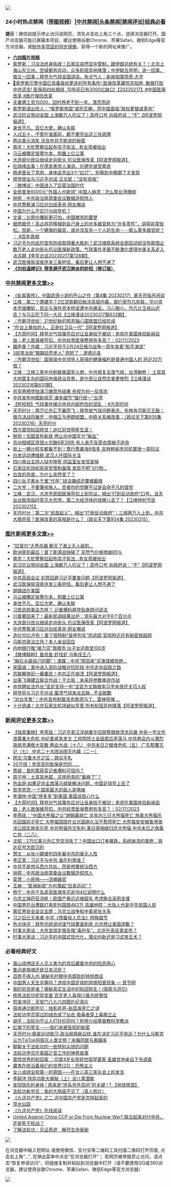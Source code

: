 ![](https://raw.githubusercontent.com/jsvpn/jsproxy/dev/64photo/fqnews-qr.jpg)

<div id="tt">
<h3>24小时热点禁闻（<a href="https://aaa.v2dns.tk/?QAjUl=BgRp5UNKRn&T5Vk=fPVH&Q59Ab=WxGE" target="_blank">带图视频</a>）|<a href="#%E4%B8%AD%E5%85%B1%E7%A6%81%E9%97%BB%E6%9B%B4%E5%A4%9A%E6%96%87%E7%AB%A0">中共禁闻</a>|<a href="#%E5%9B%BE%E7%89%87%E6%96%B0%E9%97%BB%E6%9B%B4%E5%A4%9A%E6%96%87%E7%AB%A0">头条禁闻</a>|<a href="#%E6%96%B0%E9%97%BB%E8%AF%84%E8%AE%BA%E6%9B%B4%E5%A4%9A%E6%96%87%E7%AB%A0">禁闻评论|<a href="#%E5%BF%85%E7%9C%8B%E7%BB%8F%E5%85%B8%E5%A5%BD%E6%96%87">经典必看</a></h3>
<div><b>提示：</b>微信如提示停止访问该网页，须先点击右上角三个点，选择浏览器打开。国产浏览器可能已屏蔽本项目，建议使用谷歌Chrome、苹果Safari、微软Edge等官方浏览器。或<a href="%E5%88%B6%E4%BD%9Cgit%E7%A6%81%E9%97%BB%E9%95%9C%E5%83%8F.md">制作本项目的同步镜像</a>，获得一个新的网址来推广。</div>
<ul>
<li><b><a href="http://d2.v2rss.gq/64.mp4" target="_blank">六四图片视频</a></b></li>
<li><a href="/sohnews/20230217/1849940.md">索罗斯：习没法终身执政！石家庄突然空中管制，跟伊朗总统有关？！北京上海山东兰州，空域都有异动，众多航班异地降落；中伊联合声明，说一回事、做又一回事；拜登为气球全国讲话，有点气人｜新闻拍案惊奇 大宇</a></li>
<li><a href="/sohnews/20230217/1849985.md">🧨索罗斯示警中国已具备政权更迭的所有条件! 医保改革藏惊天陷阱, 数据打脸中共谎言! 医保局四处搞钱, 10年前已有3000亿缺口!【20230217】#中国医保改革 #医疗保险改革</a></li>
<li><a href="/cnnews/20230217/1849965.md">夫妻俩工资15000，回村养老不到一年，落荒而逃</a></li>
<li><a href="/headline/20230217/1850065.md">索罗斯语出惊人：“俄罗斯帝国”或将瓦解，而中国面临“政权更替或革命”</a></li>
<li><a href="/topimagenews/20230218/1850305.md">武汉抗议带动全国 上海数万人抗议了！高呼口号 向政府说：“不”【阿波罗网报道】</a></li>
<li><a href="/topimagenews/20230218/1850163.md">身世不凡，百亿大佬，确认失联</a></li>
<li><a href="/lifebaike/20230217/1849943.md">人过五十，不管在谁面前，都不要亮出这三张底牌</a></li>
<li><a href="/baitai/20230217/1850036.md">两兆美元消失 涉及中共不能说的秘密</a></li>
<li><a href="/topimagenews/20230218/1850324.md">南京！大批警察拉起布帘子执法…有女孩被抬出</a></li>
<li><a href="/topimagenews/20230218/1850220.md">马云被曝定居墨尔本，购置上亿公寓</a></li>
<li><a href="/topimagenews/20230217/1849998.md">大连部分民众继续走向街头 抗议医保改革【阿波罗网报道】</a></li>
<li><a href="/yule/20230218/1850224.md">杜琪峰出事！在德发表惊人演讲，刘德华或受牵连</a></li>
<li><a href="/health/20230217/1849950.md">肠道里长了息肉，身体会亮出3个“红灯”，别等到中晚期了才发现</a></li>
<li><a href="/ssgc/20230218/1850130.md">拜登提出与习近平对话 汪文斌：“没有资格”</a></li>
<li><a href="/ssgc/20230218/1850241.md">〖微博谈〗中国进入了巨婴治国时代</a></li>
<li><a href="/cnnews/20230217/1849945.md">全民普发6000元“外国人也能领” 中国人崩溃：怎么帮台湾缴税</a></li>
<li><a href="/comments/20230218/1850200.md">钟原：中共政治局常委会议数据造假惊人</a></li>
<li><a href="/topimagenews/20230217/1849986.md">中共警察演习应对白纸革命 网友嘲讽</a></li>
<li><a href="/lifebaike/20230217/1850003.md">中国为什么不实行分段登机？</a></li>
<li><a href="/sohnews/20230217/1849981.md">文睿：比房价腰斩更可怕，中国楼市的噩梦</a></li>
<li><a href="/sohnews/20230218/1850134.md">细思极恐！高占祥将移植到自己身上的许多器官称为“许多零件”，讲得非常轻松。但是，一个健康的器官，或许涉及另一个人的生命⋯⋯那么需多器官呢？｜ #百年真相</a></li>
<li><a href="/sohnews/20230217/1850018.md">习近平为何此时宣布防疫取得重大胜利？武汉维稳系统全部启动却没有能阻止数万老人走向街头抗议医保新政策。气球事件矛盾不断激化使得中美关系走入冰冻期【李军访谈20230217第128期】</a></li>
<li><a href="/topimagenews/20230218/1850271.md">武汉医保局深夜连发三条短信，看后更让人想不通了</a></li>
<li><b><a href="/comments/20200207/1272816.md" target="_blank">《刘伯温碑记》预言避开武汉肺炎的妙招（修订版）</a></b></li>
</ul>
</div>

<div class="catlist">
<h3><a href="/cbnews/" target="_blank">中共禁闻</a><span><a href="/cbnews/" target="_blank" rel="nofollow">更多文章>></a></span></h3>
<ul>
<li><a href="/cbnews/20230218/1850249.md" target="_blank">《虬髯客传》，中国武侠小说的开山之作（第4集 20230217）章天亮指月闲谈</a></li>
<li><a href="/cbnews/20230218/1850369.md" target="_blank">江峰：第二个萧建华？2亿贷款翻旧帐涉高层内幕，银行家包凡失联，华兴资本市值腰斩，民企与海外资本桥梁遭中共痛击。习心眼小，包凡比王岐山还高？与马云犯下同一大忌【江峰漫谈20230217第632期】</a></li>
<li><a href="/cbnews/20230218/1850362.md" target="_blank">〖兲朝浮世绘〗21世纪新的邪恶轴心国联盟已经形成</a></li>
<li><a href="/cbnews/20230218/1850272.md" target="_blank">&#8220;在台上掌权的人，正是红卫兵一代&#8221;【阿波罗网报道】</a></li>
<li><a href="/comments/20230218/1850260.md" target="_blank">【方菲时间】拜登对气球事件应对让自身陷于被动；央视在美国体验新闻自由；老人医保被苛扣，中共权贵医保费用有多高？｜02/17/2023</a></li>
<li><a href="/cbnews/20230218/1850107.md" target="_blank">蹭声量？外媒：习近平将于2月24日俄乌战争一周年发表“和平演说”</a></li>
<li><a href="/cbnews/20230217/1849999.md" target="_blank">3屁孩当街“狠踹拾荒老人” 网怒了：道德沦丧</a></li>
<li><a href="/cbnews/20230217/1849899.md" target="_blank">〖兲朝浮世绘〗国家级中共领导人获得的健康福利是普通中国人的 将近20万 倍？</a></li>
<li><a href="/cbnews/20230217/1849895.md" target="_blank">江峰：江峰三笑中共制裁美国军火商，中共报复击落气球，台湾躺枪； 土耳其大地震复杂的国际地缘政治背景，是什麽让自然灾害更惨烈【江峰漫谈20230216第631期】</a></li>
<li><a href="/cbnews/20230217/1849859.md" target="_blank">共军两栖登陆演习爆意外结果 央视为何一反常态</a></li>
<li><a href="/cbnews/20230217/1849857.md" target="_blank">中共发布地图新规范 诸多细节“强行统一”台湾</a></li>
<li><a href="/comments/20230217/1849823.md" target="_blank">【短视频】气球事件揭示中共内部危险的混乱 ｜#方菲时间</a></li>
<li><a href="/cbnews/20230217/1849821.md" target="_blank">天亮时分：两万亿外汇不翼而飞；拜登就气球问题表态，布林肯可能见王毅；俄乌决战将展开；中俄正与伊朗结盟，中欧关系难改善；（政论天下第935集 20230216）天亮时分</a></li>
<li><a href="/comments/20230217/1849757.md" target="_blank">西方震惊轮回转世！追忆前世明星生涯！</a></li>
<li><a href="/cbnews/20230217/1849707.md" target="_blank">脱钩！加国宣布新政 停止向中国军方“输血”</a></li>
<li><a href="/cbnews/20230217/1849657.md" target="_blank">苏州相城区宾馆火灾酿6死28伤 有人来不及穿衣爬梯子逃命</a></li>
<li><a href="/cbnews/20230217/1849656.md" target="_blank">街上一辆计程车都看不到！靠行费暴涨6倍多 吉林桦甸市司机罢驶一周抗议</a></li>
<li><a href="/cbnews/20230216/1849621.md" target="_blank">白发运动遭维稳 武汉人吁国际关注</a></li>
<li><a href="/cbnews/20230216/1849603.md" target="_blank">四川电台主持人狱中惨死 同监室友发信哀悼</a></li>
<li><a href="/cbnews/20230216/1849542.md" target="_blank">石家庄机场航班突受管制备降 发现不明飞行物…</a></li>
<li><a href="/cbnews/20230216/1849530.md" target="_blank">白宫的态度，为什么突然变了？</a></li>
<li><a href="/cbnews/20230216/1849529.md" target="_blank">四川女子离乡千里“代孕” 钱没赚成还要被截肢</a></li>
<li><a href="/comments/20230216/1841973.md" target="_blank">二大爷：不要蔑视族人，否者你的觉醒不过是自命不凡的错觉</a></li>
<li><a href="/cbnews/20230216/1849387.md" target="_blank">江峰：武汉、大连市民因医保苛扣上街抗议，喊出‘打到反动政府“口号。当天出台医改临时意见大忽悠，第二大经济体的钱哪儿去了？【江峰特别节目20230215】</a></li>
<li><a href="/cbnews/20230216/1849370.md" target="_blank">天亮时分：第二次“武昌起义”，喊出“打倒反动政府”；三城两万人上街，中共大限将至？医保改革的真相是什么？（政论天下第934集 20230215）</a></li>

</ul>
</div>
<div class="catlist">
<h3><a href="/topimagenews/" target="_blank">图片新闻</a><span><a href="/topimagenews/" target="_blank" rel="nofollow">更多文章>></a></span></h3>
<ul>
<li><a href="/topimagenews/20230218/1850387.md" target="_blank">“拉婓尔”大秀杀器 剿灭了海上无人敌机…</a></li>
<li><a href="/topimagenews/20230218/1850375.md" target="_blank">欧洲笑到最后！普丁能源战快输了 天然气价格惨崩85％</a></li>
<li><a href="/topimagenews/20230218/1850324.md" target="_blank">南京！大批警察拉起布帘子执法…有女孩被抬出</a></li>
<li><a href="/topimagenews/20230218/1850305.md" target="_blank">武汉抗议带动全国 上海数万人抗议了！高呼口号 向政府说：“不”【阿波罗网报道】</a></li>
<li><a href="/topimagenews/20230218/1850284.md" target="_blank">中共高层会议 刻意回避习近平要害问题【阿波罗网报道】</a></li>
<li><a href="/topimagenews/20230218/1850271.md" target="_blank">武汉医保局深夜连发三条短信，看后更让人想不通了</a></li>
<li><a href="/topimagenews/20230218/1850270.md" target="_blank">胡锡进在美国</a></li>
<li><a href="/topimagenews/20230218/1850220.md" target="_blank">马云被曝定居墨尔本，购置上亿公寓</a></li>
<li><a href="/topimagenews/20230218/1850163.md" target="_blank">身世不凡，百亿大佬，确认失联</a></li>
<li><a href="/topimagenews/20230218/1850148.md" target="_blank">习若武统美会怎样？ 记者爆料拜登贴身顾问说法</a></li>
<li><a href="/topimagenews/20230218/1850106.md" target="_blank">川普要回来了！最新民调结果出炉：领先最大对手6个百分点</a></li>
<li><a href="/topimagenews/20230217/1849998.md" target="_blank">大连部分民众继续走向街头 抗议医保改革【阿波罗网报道】</a></li>
<li><a href="/topimagenews/20230217/1849986.md" target="_blank">中共警察演习应对白纸革命 网友嘲讽</a></li>
<li><a href="/topimagenews/20230217/1849983.md" target="_blank">造价10亿卢布！普丁搭特制“装甲列车”防追踪 官邸附近还有秘密铁路网</a></li>
<li><a href="/topimagenews/20230217/1849975.md" target="_blank">马斯克政治立场？本人亲自回应</a></li>
<li><a href="/topimagenews/20230217/1849890.md" target="_blank">内地银行推“接力贷”救楼市 伙子女还款至100岁</a></li>
<li><a href="/topimagenews/20230217/1849889.md" target="_blank">【微博精粹】鱼找鱼 虾找虾 乌龟找王八</a></li>
<li><a href="/topimagenews/20230217/1849879.md" target="_blank">“搬石头砸自己的脚”！澳媒：中共“爬回来”买澳煤被拒绝…</a></li>
<li><a href="/topimagenews/20230217/1849839.md" target="_blank">宋国诚：美中进入高阶战略对抗阶段 中共走向自毁之路</a></li>
<li><a href="/topimagenews/20230217/1849822.md" target="_blank">苏联解体前一幕重现！中共正在崩溃【阿波罗网报道】</a></li>
<li><a href="/topimagenews/20230217/1849758.md" target="_blank">台美飞弹建立联合作战！于北辰：未来将参数串连作战</a></li>
<li><a href="/topimagenews/20230217/1849738.md" target="_blank">中共瞎扯法外长“坚定支持一中”法官方文稿根本只字未提还关切人权</a></li>
<li><a href="/topimagenews/20230217/1849696.md" target="_blank">拜登将与习近平对话 厘清气球来龙去脉…不会致歉</a></li>
<li><a href="/topimagenews/20230216/1849528.md" target="_blank">“对台军售”！中共宣布制裁洛克希德马丁、雷神导弹 …</a></li>
<li><a href="/topimagenews/20230216/1849506.md" target="_blank">十分诡谲！北京石家庄机场疑似军管 所有航班异地降落【阿波罗网报道】</a></li>

</ul>
</div>
<div class="catlist">
<h3><a href="/comments/" target="_blank">新闻评论</a><span><a href="/comments/" target="_blank" rel="nofollow">更多文章>></a></span></h3>
<ul>
<li><a href="/comments/20230218/1850390.md" target="_blank">【独家重磅】李燕铭：习近平拿汪洋胡春华旧部祭旗掀清洗风暴 中央一号文件泄露重大危机 中纪委紧急发文 工程院院士岳国君应声落马 中共两会内斗激烈政局充满极大变数 两会大战（十八） 中共末日之粮食危机（五） 广东帮覆灭记（七） 中共二十大团派团灭内幕（二一）</a></li>
<li><a href="/comments/20230218/1850368.md" target="_blank">网文:乌鲁木齐之后：舆论手札</a></li>
<li><a href="/comments/20230218/1850364.md" target="_blank">20万倍！党高官的医保是您的……</a></li>
<li><a href="/comments/20230218/1850341.md" target="_blank">质疑：普利策获奖记者爆料可信吗？</a></li>
<li><a href="/comments/20230218/1850328.md" target="_blank">周子林：土耳其地震，这座桥真的“赢麻了”？</a></li>
<li><a href="/comments/20230218/1850327.md" target="_blank">热血哥:如果足协主席落马就能解决问题，中国足球早上去了</a></li>
<li><a href="/comments/20230218/1850326.md" target="_blank">哲学思意:一个国家最大的敌人是愚昧</a></li>
<li><a href="/comments/20230218/1850325.md" target="_blank">李濠仲:中国“拼多多”到美国 美国该担心什么</a></li>
<li><a href="/comments/20230218/1850260.md" target="_blank">【方菲时间】拜登对气球事件应对让自身陷于被动；央视在美国体验新闻自由；老人医保被苛扣，中共权贵医保费用有多高？｜02/17/2023</a></li>
<li><a href="/comments/20230218/1850258.md" target="_blank">李燕铭：“中国大熊猫之父”胡锦矗病亡 半年内三只大熊猫死亡 旅美大熊猫乐乐回国前夕死亡 大熊猫团团在台北因病久治不愈而死亡 大熊猫安安被香港海洋公园实施安乐死 中共熊猫外交失利 美日英相继归还大熊猫 中共末日之病毒亡共（二八）</a></li>
<li><a href="/comments/20230218/1850232.md" target="_blank">文昭：2万亿美元外汇凭空消失了？中国出口订单暴跌，系统崩溃的案例：铁达尼号怎麽沉的</a></li>
<li><a href="/comments/20230218/1850213.md" target="_blank">慧文：从张小娜被判四年看中共的毫无人性</a></li>
<li><a href="/comments/20230218/1850212.md" target="_blank">李正宽：习近平与中共 谁在利用谁？</a></li>
<li><a href="/comments/20230218/1850211.md" target="_blank">中共不是想与西方共处，而是想要统治西方</a></li>
<li><a href="/comments/20230218/1850200.md" target="_blank">钟原：中共政治局常委会议数据造假惊人</a></li>
<li><a href="/comments/20230218/1850199.md" target="_blank">英慧：小民殇——活摘器官</a></li>
<li><a href="/comments/20230218/1850198.md" target="_blank">王赫：“医保新政”为何激起“白发运动”？</a></li>
<li><a href="/comments/20230218/1850197.md" target="_blank">杨宁：中共千名高官医保年花逾164亿说明什么</a></li>
<li><a href="/comments/20230218/1850162.md" target="_blank">乌克兰弹药狂消耗！欧盟产量远远被超车 考虑聨合采购支援</a></li>
<li><a href="/comments/20230218/1850152.md" target="_blank">中国男在台遭路灯电死判国赔463万 高雄地院：大陆人也是中华民国人民</a></li>
<li><a href="/comments/20230218/1850151.md" target="_blank">慕尼黑安全会议主题：乌克兰战争和中美紧张关系</a></li>
<li><a href="/comments/20230218/1850140.md" target="_blank">习之后已无来者 中共《预备役人员法》特殊细节</a></li>
<li><a href="/comments/20230218/1850098.md" target="_blank">热点快评：拜登总统说间谍气球要查到底 北京想让美国道歉？</a></li>
<li><a href="/comments/20230218/1850097.md" target="_blank">时事大家谈：大外宣锁定俄亥俄“毒列车”，北京升高反美宣传？</a></li>
<li><a href="/comments/20230218/1850096.md" target="_blank">时事大家谈：习近平的中国式现代化，理论创新还是习式帝王术？</a></li>

</ul>
</div>

<div class="catlist">
<h3>必看经典好文</h3>
<ul>
<li><a href="/cbnews/20220615/1745823.md" target="_blank">唐山烧烤店无人见义勇为的背后藏着中共的险恶用心</a></li>
<li><a href="/comments/20220814/1771410.md" target="_blank">鲁迅是族魂还是日本汉奸？</a></li>
<li><a href="/lifebaike/20200711/1358994.md" target="_blank">百姓不得入内 揭秘毛时期中共腐败的特供商店</a></li>
<li><a href="/comments/20220208/1689146.md" target="_blank">中国男人天生劣等吗？透视中国足球的阴盛阳衰现象 — 曾节明</a></li>
<li><a href="/comments/20200715/1359453.md" target="_blank">我的前世是谁？揭秘真实生活中的轮回转生！(探索与洞见)</a></li>
<li><a href="/comments/20210720/1502969.md" target="_blank">修炼法轮功驼背变直 百岁老人喜得川普总统贺信</a></li>
<li><a href="/comments/20200604/783200.md" target="_blank">怒发冲冠：天安门八九六四图片纪录片</a></li>
<li><a href="/tculture/20151001/455916.md" target="_blank">宿命通功能所见：烛影斧声-赵匡胤死亡之谜</a></li>
<li><a href="/comments/20210317/1506773.md" target="_blank">法轮功学员穿过的绒衣成了仙衣 吸毒者穿上毒瘾立止</a></li>
<li><a href="/cbnews/20190215/1081272.md" target="_blank">胡平：法轮功不让人打针吃药吗？附带介绍基督教科学教派</a></li>
<li><a href="/comments/20221219/1825441.md" target="_blank">红旗下的誓言 ——我们未被告知的秘密</a></li>
<li><a href="/cbnews/20220620/1747851.md" target="_blank">天亮时分:翡翠运动倒习,政治局隐秘议程,谁在决定习近平命运？为什么马斯克认为TikTok将毁灭人类文明？未婚同居与离婚率</a></li>
<li><a href="/comments/20190417/1114875.md" target="_blank">聊聊关于法轮功的一些特别尖锐的问题</a></li>
<li><a href="/comments/20200511/1326751.md" target="_blank">法轮功学员在美国之音工作的神奇故事</a></li>
<li><a href="/comments/20210307/1499941.md" target="_blank">震惊世界的轮回案 ：印度4岁女孩转世探望婆家 圣雄甘地亲自下令调查</a></li>
<li><a href="/comments/20180804/981524.md" target="_blank">魔鬼在统治着我们的世界(22)：恐怖主义</a></li>
<li><a href="/comments/20210801/1597741.md" target="_blank">女儿成绩全校第一的原因——在女儿高三家长会上的发言</a></li>
<li><a href="/tculture/xiulian/20160303/508934.md" target="_blank">李嗣涔 特异功能大揭秘（上）谈儿童潜能</a></li>
<li><a href="/bannedvideo/20220611/1744386.md" target="_blank">发现隐形的身体 ! 原来是“连系另外空间”的关键 ! ? 【地球旅馆】</a></li>
<li><a href="/comments/20210905/1619324.md" target="_blank">法轮功新学员：我的大肠癌不见了（真人照片）</a></li>
<li><a href="/bookonline/20131116/201055.md" target="_blank">《九评共产党》之二 评中国共产党是怎样起家的</a></li>
<li><a href="/cbnews/20210809/1603030.md" target="_blank">萍水仙踪</a></li>
<li><a href="/bookonline/20131116/201057.md" target="_blank">《九评共产党》在线阅读</a></li>
<li><a href="/comments/20200820/1451960.md" target="_blank">United Against China CCP or Die From Nuclear War? 联合起来对付中共，还是死于核战？</a></li>
<li><a href="/comments/20200307/1289968.md" target="_blank">了解法轮功：见证奇迹　解开生命奥秘</a></li>

</ul>
</div>

![](https://raw.githubusercontent.com/jsvpn/jsproxy/dev/64photo/fqnews-qr.jpg)

在浏览器中输入短网址 或使用微信、支付宝等二维码工具扫描二维码打开页面, 点击右上角"...", 在弹出菜单中点击“在浏览器打开”； 若网页被举报禁止访问，请点击“恢复申请访问”，将链接复制并粘贴到浏览器中打开（请不要使用QQ或360浏览器，建议使用谷歌Chrome、苹果Safari、微软Edge等官方浏览器）

![](https://raw.githubusercontent.com/jsvpn/jsproxy/dev/64photo/wx.jpg)